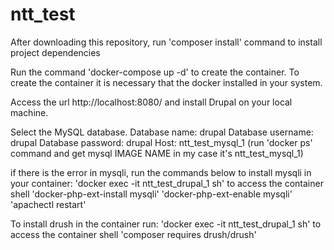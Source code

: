 # ntt_test

After downloading this repository, run 'composer install' command to install project dependencies

Run the command 'docker-compose up -d' to create the container.
        To create the container it is necessary that the docker installed in your system.

Access the url http://localhost:8080/ and install Drupal on your local machine.

Select the MySQL database.
Database name: drupal
Database username: drupal
Database password: drupal
Host: ntt_test_mysql_1 (run 'docker ps' command and get mysql IMAGE NAME in my case it's ntt_test_mysql_1)

if there is the error in mysqli, run the commands below to install mysqli in your container:
'docker exec -it ntt_test_drupal_1 sh' to access the container shell
'docker-php-ext-install mysqli'
'docker-php-ext-enable mysqli'
'apachectl restart'

To install drush in the container run:
'docker exec -it ntt_test_drupal_1 sh' to access the container shell
'composer requires drush/drush'